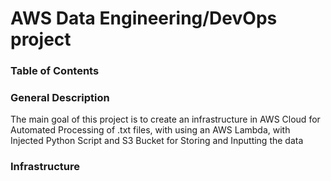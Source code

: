 # AWS Data Engineering/DevOps project

### Table of Contents

### General Description 

The main goal of this project is to create an infrastructure in AWS Cloud for
Automated Processing of .txt files, with using an AWS Lambda, with Injected Python Script and S3 Bucket for Storing
and Inputting the data


### Infrastructure
